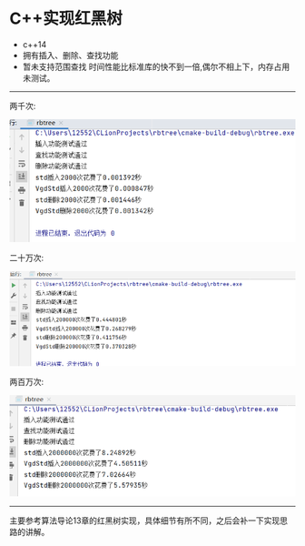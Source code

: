 # C++实现红黑树

* c++14
* 拥有插入、删除、查找功能
* 暂未支持范围查找
时间性能比标准库的快不到一倍,偶尔不相上下，内存占用未测试。
----
两千次:

![img.png](doc/test_3.png)

二十万次:

![img_1.png](doc/test_1.png)

两百万次:

![img.png](doc/test_2.png)

----
主要参考算法导论13章的红黑树实现，具体细节有所不同，之后会补一下实现思路的讲解。